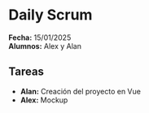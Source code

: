 # Daily Scrum

**Fecha:** 15/01/2025  
**Alumnos:** Alex y Alan

## Tareas  
- **Alan:** Creación del proyecto en Vue  
- **Alex:** Mockup
